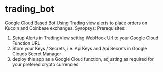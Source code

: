 # trading_bot
Google Cloud Based Bot Using Trading view alerts to place orders on Kucoin and Coinbase exchanges.
Synopsys:
Prerequisites:
1. Setup Alerts in TradingView setting WebHook Url to your Google Cloud Function URL
2. Store your Keys / Secrets, i.e. Api Keys and Api Secrets in Google Clouds Secret Manager
3. deploy this app as a Google Cloud function, adjusting as required for your prefered crypto currencies
